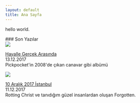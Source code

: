 ```yaml
---
layout: default
title: Ana Sayfa
---
```

<p class="date">hello world.</p>
### Son Yazılar

<div class="lasts">
<div class="lastone">
<a href="blog/hayalle-gercek-arasinda"><img src="https://s.mxmcdn.net/images-storage/albums/4/6/3/8/0/2/28208364_800_800.jpg"></a>
<p>
<a href="blog/hayalle-gercek-arasinda">Hayalle Gerçek Arasında</a>
<br>13.12.2017<br>Pickpocket'in 2008'de çıkan canavar gibi albümü</p>
</div>
<div class="lastone">
<a href="blog/10-aralik-2017-istanbul"><img src="https://img00.deviantart.net/03d5/i/2013/312/1/4/rotting_christ_by_haste_malaise-d6tgazj.jpg"></a>
<p>
<a href="blog/10-aralik-2017-istanbul">10 Aralık 2017 İstanbul</a>
<br>11.12.2017<br>Rotting Christ ve tanıdığım güzel insanlardan oluşan Forgotten.</p>
</div>
</div>